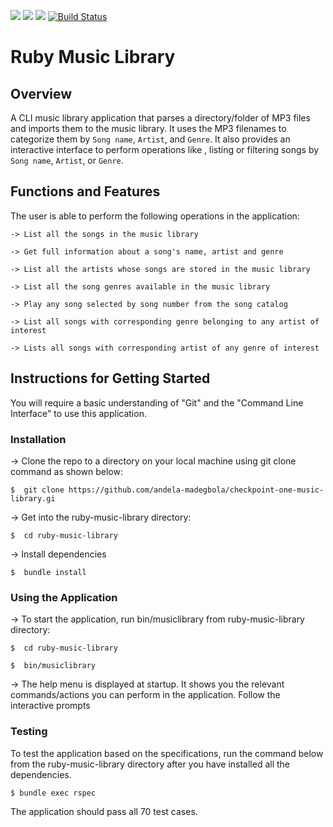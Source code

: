 <a href="https://codeclimate.com/github/andela-madegbola/checkpoint-one-music-library"><img src="https://codeclimate.com/github/andela-madegbola/checkpoint-one-music-library/badges/gpa.svg" /></a>
<a href="https://codeclimate.com/github/andela-madegbola/checkpoint-one-music-library/coverage"><img src="https://codeclimate.com/github/andela-madegbola/checkpoint-one-music-library/badges/coverage.svg" /></a>
<a href="https://codeclimate.com/github/andela-madegbola/checkpoint-one-music-library"><img src="https://codeclimate.com/github/andela-madegbola/checkpoint-one-music-library/badges/issue_count.svg" /></a>
[![Build Status](https://travis-ci.org/andela-madegbola/checkpoint-one-music-library.svg?branch=master)](https://travis-ci.org/andela-madegbola/checkpoint-one-music-library)

# Ruby Music Library

## Overview

A CLI music library application that parses a directory/folder of MP3 files and imports them to the music library. It uses the MP3 filenames to categorize them by `Song name`, `Artist`, and `Genre`. It also provides an interactive interface to perform operations like , listing or filtering songs by `Song name`, `Artist`, or `Genre`.


## Functions and Features

The user is able to perform the following operations in the application:

    -> List all the songs in the music library

    -> Get full information about a song's name, artist and genre

    -> List all the artists whose songs are stored in the music library

    -> List all the song genres available in the music library

    -> Play any song selected by song number from the song catalog

    -> List all songs with corresponding genre belonging to any artist of interest

    -> Lists all songs with corresponding artist of any genre of interest


## Instructions for Getting Started

You will require a basic understanding of "Git" and the "Command Line Interface" to use this application.


### Installation

-> Clone the repo to a directory on your local machine using git clone command as shown below:

    $  git clone https://github.com/andela-madegbola/checkpoint-one-music-library.gi

-> Get into the ruby-music-library directory:

    $  cd ruby-music-library

-> Install dependencies

    $  bundle install

### Using the Application

-> To start the application, run bin/musiclibrary from ruby-music-library directory:

    $  cd ruby-music-library

    $  bin/musiclibrary

-> The help menu is displayed at startup.
   It shows you the relevant commands/actions you can perform in the application.
   Follow the interactive prompts

### Testing

To test the application based on the specifications, run the command below from the ruby-music-library directory after you have installed all the dependencies.

```
$ bundle exec rspec
```

The application should pass all 70 test cases.


